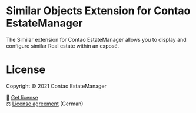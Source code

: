 # Similar Objects Extension for Contao EstateManager
The Similar extension for Contao EstateManager allows you to display and configure similar Real estate within an exposé.
        
# License
Copyright © 2021 Contao EstateManager

🎫 [Get license](https://www.contao-estatemanager.com/de/erweiterungen/aehnliche-objekte.html) \
⚖ [License agreement](https://www.contao-estatemanager.com/de/lizenzbedingungen.html) (German)
